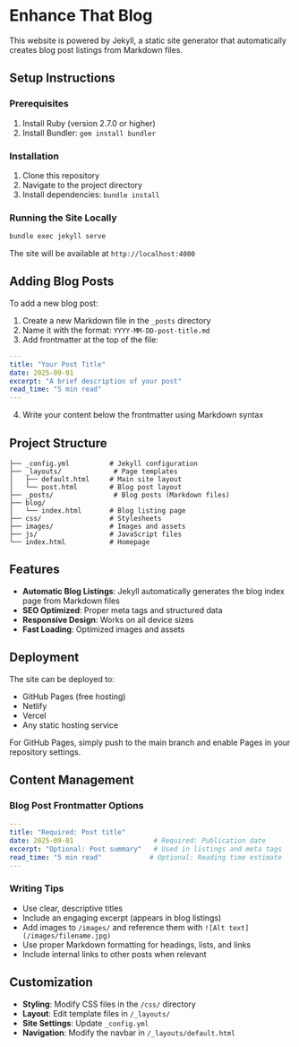 # Enhance That Blog

This website is powered by Jekyll, a static site generator that automatically creates blog post listings from Markdown files.

## Setup Instructions

### Prerequisites
1. Install Ruby (version 2.7.0 or higher)
2. Install Bundler: `gem install bundler`

### Installation
1. Clone this repository
2. Navigate to the project directory
3. Install dependencies: `bundle install`

### Running the Site Locally
```bash
bundle exec jekyll serve
```

The site will be available at `http://localhost:4000`

## Adding Blog Posts

To add a new blog post:

1. Create a new Markdown file in the `_posts` directory
2. Name it with the format: `YYYY-MM-DD-post-title.md`
3. Add frontmatter at the top of the file:

```yaml
---
title: "Your Post Title"
date: 2025-09-01
excerpt: "A brief description of your post"
read_time: "5 min read"
---
```

4. Write your content below the frontmatter using Markdown syntax

## Project Structure

```
├── _config.yml          # Jekyll configuration
├── _layouts/             # Page templates
│   ├── default.html     # Main site layout
│   └── post.html        # Blog post layout
├── _posts/               # Blog posts (Markdown files)
├── blog/
│   └── index.html       # Blog listing page
├── css/                 # Stylesheets
├── images/              # Images and assets
├── js/                  # JavaScript files
└── index.html           # Homepage
```

## Features

- **Automatic Blog Listings**: Jekyll automatically generates the blog index page from Markdown files
- **SEO Optimized**: Proper meta tags and structured data
- **Responsive Design**: Works on all device sizes
- **Fast Loading**: Optimized images and assets

## Deployment

The site can be deployed to:
- GitHub Pages (free hosting)
- Netlify
- Vercel
- Any static hosting service

For GitHub Pages, simply push to the main branch and enable Pages in your repository settings.

## Content Management

### Blog Post Frontmatter Options

```yaml
---
title: "Required: Post title"
date: 2025-09-01                    # Required: Publication date
excerpt: "Optional: Post summary"   # Used in listings and meta tags
read_time: "5 min read"            # Optional: Reading time estimate
---
```

### Writing Tips

- Use clear, descriptive titles
- Include an engaging excerpt (appears in blog listings)
- Add images to `/images/` and reference them with `![Alt text](/images/filename.jpg)`
- Use proper Markdown formatting for headings, lists, and links
- Include internal links to other posts when relevant

## Customization

- **Styling**: Modify CSS files in the `/css/` directory
- **Layout**: Edit template files in `/_layouts/`
- **Site Settings**: Update `_config.yml`
- **Navigation**: Modify the navbar in `/_layouts/default.html`
